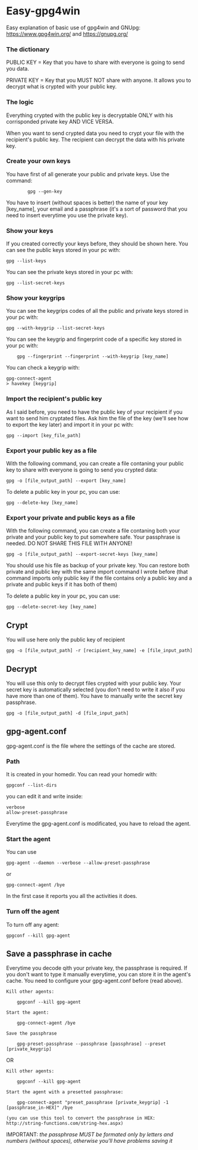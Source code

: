 # Easy-gpg4win
Easy explanation of basic use of gpg4win and GNUpg: https://www.gpg4win.org/ and https://gnupg.org/

### The dictionary
PUBLIC KEY = Key that you have to share with everyone is going to send you data.

PRIVATE KEY = Key that you MUST NOT share with anyone. It allows you to decrypt what is crypted with your public key.

### The logic
Everything crypted with the public key is decryptable ONLY with his corrisponded private key AND VICE VERSA.

When you want to send crypted data you need to crypt your file with the recipient's public key.
The recipient can decrypt the data with his private key.

### Create your own keys
You have first of all generate your public and private keys. 
Use the command:

            gpg --gen-key
            
You have to insert (without spaces is better) the name of your key [key_name], your email and a passphrase (it's a sort of password that you need to insert everytime you use the private key).

### Show your keys
      
If you created correctly your keys before, they should be shown here.
You can see the public keys stored in your pc with:
            
	gpg --list-keys
                
You can see the private keys stored in your pc with:
            
	gpg --list-secret-keys
               
### Show your keygrips

You can see the keygrips codes of all the public and private keys stored in your pc with:

	gpg --with-keygrip --list-secret-keys
	
You can see the keygrip and fingerprint code of a specific key stored in your pc with:

        gpg --fingerprint --fingerprint --with-keygrip [key_name]

You can check a keygrip with:

	gpg-connect-agent
	> havekey [keygrip]

### Import the recipient's public key
                
As I said before, you need to have the public key of your recipient if you want to send him cryptated files.
Ask him the file of the key (we'll see how to export the key later) and import it in your pc with:

	gpg --import [key_file_path]      
            
                
### Export your public key as a file
                                
With the following command, you can create a file contaning your public key to share with everyone is going to send you crypted data:

	gpg -o [file_output_path] --export [key_name]

To delete a public key in your pc, you can use:

	gpg --delete-key [key_name] 
                
### Export your private and public keys as a file

With the following command, you can create a file contaning both your private and your public key to put somewhere safe.
Your passphrase is needed. DO NOT SHARE THIS FILE WITH ANYONE!

	gpg -o [file_output_path] --export-secret-keys [key_name]
          
You should use his file as backup of your private key. You can restore both private and public key with the same import command I wrote before (that command imports only public key if the file contains only a public key and a private and public keys if it has both of them)

To delete a public key in your pc, you can use:

	gpg --delete-secret-key [key_name] 
                               
## Crypt
You will use here only the public key of recipient

	gpg -o [file_output_path] -r [recipient_key_name] -e [file_input_path]
                
## Decrypt
You will use this only to decrypt files crypted with your public key. Your secret key is automatically selected (you don't need to write it also if you have more than one of them). You have to manually write the secret key passphrase. 

	gpg -o [file_output_path] -d [file_input_path]
	   
## gpg-agent.conf
gpg-agent.conf is the file where the settings of the cache are stored.

### Path
It is created in your homedir. You can read your homedir with:

	gpgconf --list-dirs	

you can edit it and write inside:

	verbose
	allow-preset-passphrase
	
Everytime the gpg-agent.conf is modificated, you have to reload the agent.

### Start the agent
You can use

	gpg-agent --daemon --verbose --allow-preset-passphrase
	
or

	gpg-connect-agent /bye
	
In the first case it reports you all the activities it does.

### Turn off the agent
To turn off any agent:
	
	gpgconf --kill gpg-agent

## Save a passphrase in cache
Everytime you decode qith your private key, the passphrase is required. If you don't want to type it manually everytime, you can store it in the agent's cache. You need to configure your gpg-agent.conf before (read above).

	Kill other agents:

		gpgconf --kill gpg-agent

	Start the agent:

		gpg-connect-agent /bye

	Save the passphrase

		gpg-preset-passphrase --passphrase [passphrase] --preset [private_keygrip]
	
OR

	Kill other agents:

		gpgconf --kill gpg-agent
		
	Start the agent with a presetted passphrase:
		
		gpg-connect-agent "preset_passphrase [private_keygrip] -1 [passphrase_in-HEX]" /bye

	(you can use this tool to convert the passphrase in HEX: http://string-functions.com/string-hex.aspx)
	
IMPORTANT: _the passphrase MUST be formated only by letters and numbers (without spaces), otherwise you'll have problems saving it_
